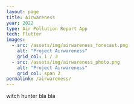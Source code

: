 ```yaml
---
layout: page
title: Airwareness
year: 2022
type: Air Pollution Report App
tech: Flutter
images:
  - src: /assets/img/airwareness_forecast.png
    alt: "Project Airwareness"
    grid_col: 1 / 3
  - src: /assets/img/airwareness_photo.png
    alt: "Project Airwareness"
    grid_col: span 2
permalink: /airwareness/
---
```

witch hunter bla bla